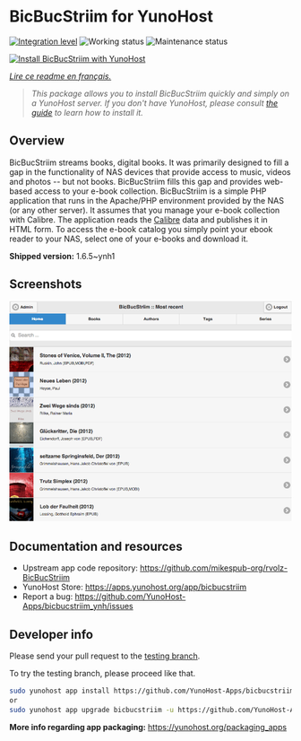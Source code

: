 <!--
N.B.: This README was automatically generated by https://github.com/YunoHost/apps/tree/master/tools/readme_generator
It shall NOT be edited by hand.
-->

# BicBucStriim for YunoHost

[![Integration level](https://dash.yunohost.org/integration/bicbucstriim.svg)](https://dash.yunohost.org/appci/app/bicbucstriim) ![Working status](https://ci-apps.yunohost.org/ci/badges/bicbucstriim.status.svg) ![Maintenance status](https://ci-apps.yunohost.org/ci/badges/bicbucstriim.maintain.svg)

[![Install BicBucStriim with YunoHost](https://install-app.yunohost.org/install-with-yunohost.svg)](https://install-app.yunohost.org/?app=bicbucstriim)

*[Lire ce readme en français.](./README_fr.md)*

> *This package allows you to install BicBucStriim quickly and simply on a YunoHost server.
If you don't have YunoHost, please consult [the guide](https://yunohost.org/#/install) to learn how to install it.*

## Overview

BicBucStriim streams books, digital books. It was primarily designed to fill a gap in the functionality of NAS devices that provide access to music, videos and photos -- but not books. BicBucStriim fills this gap and provides web-based access to your e-book collection.
BicBucStriim is a simple PHP application that runs in the Apache/PHP environment provided by the NAS (or any other server). It assumes that you manage your e-book collection with Calibre. The application reads the [Calibre](https://calibre-ebook.com/) data and publishes it in HTML form. To access the e-book catalog you simply point your ebook reader to your NAS, select one of your e-books and download it.

**Shipped version:** 1.6.5~ynh1

## Screenshots

![Screenshot of BicBucStriim](./doc/screenshots/bbs-121-recent.png)

## Documentation and resources

* Upstream app code repository: <https://github.com/mikespub-org/rvolz-BicBucStriim>
* YunoHost Store: <https://apps.yunohost.org/app/bicbucstriim>
* Report a bug: <https://github.com/YunoHost-Apps/bicbucstriim_ynh/issues>

## Developer info

Please send your pull request to the [testing branch](https://github.com/YunoHost-Apps/bicbucstriim_ynh/tree/testing).

To try the testing branch, please proceed like that.

``` bash
sudo yunohost app install https://github.com/YunoHost-Apps/bicbucstriim_ynh/tree/testing --debug
or
sudo yunohost app upgrade bicbucstriim -u https://github.com/YunoHost-Apps/bicbucstriim_ynh/tree/testing --debug
```

**More info regarding app packaging:** <https://yunohost.org/packaging_apps>